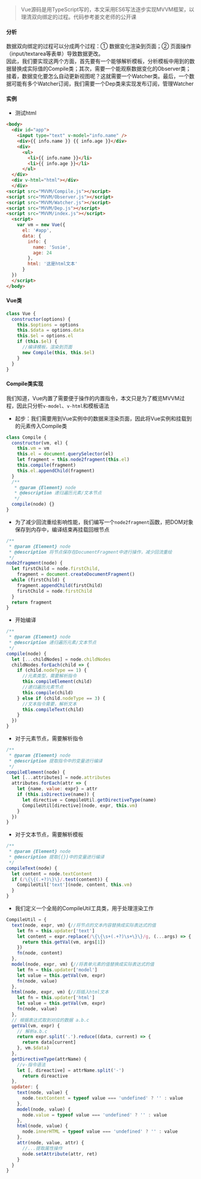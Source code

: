 > Vue源码是用TypeScript写的，本文采用ES6写法逐步实现MVVM框架，以理清双向绑定的过程。代码参考姜文老师的公开课

#### 分析
数据双向绑定的过程可以分成两个过程：① 数据变化渲染到页面；② 页面操作（input/textarea等表单）导致数据更改。    
因此，我们要实现这两个方面，首先要有一个能够解析模板，分析模板中用到的数据替换成实际值的Compile类；其次，需要一个能观察数据变化的Observer类；接着，数据变化要怎么自动更新视图呢？这就需要一个Watcher类。最后，一个数据可能有多个Watcher订阅，我们需要一个Dep类来实现发布订阅，管理Watcher

#### 实例
- 测试html
```html
<body>
  <div id="app">
    <input type="text" v-model="info.name" />
    <div>{{ info.name }} {{ info.age }}</div>
    <div>
      <ul>
        <li>{{ info.name }}</li>
        <li>{{ info.age }}</li>
      </ul>
  </div>
  <div v-html="html"></div>
  </div>
<script src="MVVM/Compile.js"></script>
<script src="MVVM/Observer.js"></script>
<script src="MVVM/Watcher.js"></script>
<script src="MVVM/Dep.js"></script>
<script src="MVVM/index.js"></script>
  <script>
    var vm = new Vue({
      el: '#app',
      data: {
        info: {
          name: 'Susie',
          age: 24
        },
        html: '这是html文本'
      }
  })
  </script>
</body>
```

#### Vue类
```javascript
class Vue {
  constructor(options) {
    this.$options = options
    this.$data = options.data
    this.$el = options.el
    if (this.$el) {
      //编译模板，渲染到页面
      new Compile(this, this.$el)
    }
  }
}
```

#### Compile类实现
我们知道，Vue内置了需要便于操作的内置指令，本文只是为了概览MVVM过程，因此只分析`v-model`、`v-html`和模板语法
- 起步：我们需要用到Vue实例中的数据来渲染页面，因此将Vue实例和挂载到的元素传入Compile类
```javascript
class Compile {
  constructor(vm, el) {
    this.vm = vm
    this.el = document.querySelector(el)
    let fragment = this.node2fragment(this.el)
    this.compile(fragment)
    this.el.appendChild(fragment)
  }
  /**
   * @param {Element} node
   * @description 递归遍历元素/文本节点
   */
  compile(node) {}
}
```
- 为了减少回流重绘影响性能，我们编写一个`node2fragment`函数，把DOM对象保存到内存中，编译结束再挂载回根节点
```javascript
/**
 * @param {Element} node
 * @description 将节点保存在DocumentFragment中进行操作，减少回流重绘
 */
node2fragment(node) {
  let firstChild = node.firstChild,
    fragment = document.createDocumentFragment()
  while (firstChild) {
    fragment.appendChild(firstChild)
    firstChild = node.firstChild
  }
  return fragment
}
```
- 开始编译
```javascript
/**
 * @param {Element} node
 * @description 递归遍历元素/文本节点
 */
compile(node) {
  let [...childNodes] = node.childNodes
  childNodes.forEach(child => {
    if (child.nodeType == 1) {
      //元素类型，需要解析指令
      this.compileElement(child)
      //递归遍历元素节点
      this.compile(child)
    } else if (child.nodeType == 3) {
      //文本指令需要，解析文本
      this.compileText(child)
    }
  })
}
```
- 对于元素节点，需要解析指令
```javascript
/**
 * @param {Element} node
 * @description 提取指令中的变量进行编译
 */
compileElement(node) {
  let [...attributes] = node.attributes
  attributes.forEach(attr => {
    let {name, value: expr} = attr
    if (this.isDirective(name)) {
      let directive = CompileUtil.getDirectiveType(name)
      CompileUtil[directive](node, expr, this.vm)
    }
  })
}
```
- 对于文本节点，需要解析模板
```javascript
/**
 * @param {Element} node
 * @description 提取{{}}中的变量进行编译
 */
compileText(node) {
  let content = node.textContent
  if (/\{\{(.+?)\}\}/.test(content)) {
    CompileUtil['text'](node, content, this.vm)
  }
}
```
- 我们定义一个全局的CompileUtil工具类，用于处理渲染工作
```javascript
CompileUtil = {
  text(node, expr, vm) {//将节点的文本内容替换成实际表达式的值
    let fn = this.updater['text']
    let content = expr.replace(/\{\{\s+(.+?)\s+\}\}/g, (...args) => {
      return this.getVal(vm, args[1])
    })
    fn(node, content)
  },
  model(node, expr, vm) {//将表单元素的值替换成实际表达式的值
    let fn = this.updater['model']
    let value = this.getVal(vm, expr)
    fn(node, value)
  },
  html(node, expr, vm) {//将插入html文本
    let fn = this.updater['html']
    let value = this.getVal(vm, expr)
    fn(node, value)
  },
  // 根据表达式取到对应的数据 a.b.c
  getVal(vm, expr) {
    // 解析a.b.c
    return expr.split('.').reduce((data, current) => {
      return data[current]
    }, vm.$data)
  },
  getDirectiveType(attrName) {
    //v-指令语法
    let [, direactive] = attrName.split('-')
      return direactive
  },
  updater: {
    text(node, value) {
      node.textContent = typeof value === 'undefined' ? '' : value
    },
    model(node, value) {
      node.value = typeof value === 'undefined' ? '' : value
    },
    html(node, value) {
      node.innerHTML = typeof value === 'undefined' ? '' : value
    },
    attr(node, value, attr) {
      //...提取属性操作
      node.setAttribute(attr, ret)
    }
  }
}
```
